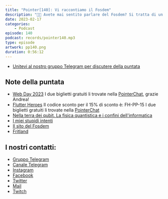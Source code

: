 ```yaml
---
title: "Pointer[140]: Vi raccontiamo il Fosdem"
description: "🧑‍💻 Avete mai sentito parlare del Fosdem? Si tratta di un evento di 2 giorni organizzato a Bruxelles per promuovere l'uso di software open source. Quest'anno abbiamo avuto l'opportunità di partecipare e siamo volati a Bruxelles! dove, tra l'altro abbiamo anche rivisto Alessandro dal vivo! 🍟 Durante questa puntata vi raccontiamo il nostro Fosdem, cercando di dare qualche consiglio a chi deciderà di partecipare in futuro. Cosa ci è piaciuto del Fosdem? Quali sono i pro e i contro di una conferenza così grande? 🍺 Oltre ad essere stata un'occasione per assistere ai talk, la partecipazione al Fosdem ci ha anche dato l'opportunità di conoscere nuove persone e di incontrare vecchie conoscenze del PointerPodcast. Volete sapere di più sul Fosdem e su ciò che abbiamo mangiato a Bruxelles? Ascoltate l'ultima puntata del PointerPodcast!"
date: 2023-02-17
categories:
    - Podcast
episode: 140
podcast: records/pointer140.mp3
type: episode
artwork: pp140.png
duration: 0:56:12
---
```


-   [Unitevi al nostro gruppo Telegram per discutere della puntata](https://t.me/pointerpodcastgruppo)

## Note della puntata

-   [Web Day 2023](https://www.ugidotnet.org/web-day)
    I due biglietti gratuiti li trovate nella [PointerChat](https://chat.pointerpodcast.it), grazie Andrea!
-   [Flutter Heroes](https://flutterheroes.com/2023/)
    Il codice sconto per il 15% di sconto è: FH-PP-15
    I due biglietti gratuiti li trovate nella [PointerChat](https://chat.pointerpodcast.it)
-   [Nella terra dei qubit. La fisica quantistica e i confini dell'informatica](https://amzn.to/3lIVYzI)
-   [I miei stupidi intenti](https://amzn.to/3kdgN5L)
-   [Il sito del Fosdem](https://fosdem.org/2023/)
-   [Fritland](https://www.tripadvisor.com/Restaurant_Review-g188644-d1969224-Reviews-Fritland-Brussels.html)

## I nostri contatti:

-   [Gruppo Telegram](https://t.me/pointerpodcastgruppo)
-   [Canale Telegram](https://t.me/PointerPodcast)
-   [Instagram](https://www.instagram.com/pointerpodcast/)
-   [Facebook](https://www.facebook.com/pointerPodcast/)
-   [Twitter](https://twitter.com/PointerPodcast)
-   [Mail](info@pointerpodcast.it)
-   [Twitch](https://www.twitch.tv/pointerpodcast)
